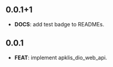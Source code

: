 ## 0.0.1+1

 - **DOCS**: add test badge to READMEs.

## 0.0.1

 - **FEAT**: implement apklis_dio_web_api.

